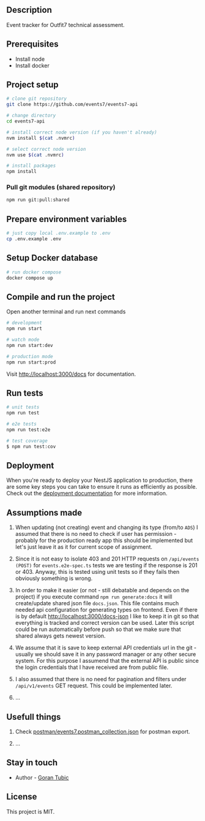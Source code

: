 ## Description

Event tracker for Outfit7 technical assessment.

## Prerequisites

- Install node
- Install docker

## Project setup

```bash
# clone git repository
git clone https://github.com/events7/events7-api

# change directory
cd events7-api

# install correct node version (if you haven't already)
nvm install $(cat .nvmrc)

# select correct node version
nvm use $(cat .nvmrc)

# install packages
npm install
```

### Pull git modules (shared repository)

```bash
npm run git:pull:shared
```

## Prepare environment variables

```bash
# just copy local .env.example to .env
cp .env.example .env
```

## Setup Docker database

```bash
# run docker compose
docker compose up
```

## Compile and run the project

Open another terminal and run next commands

```bash
# development
npm run start

# watch mode
npm run start:dev

# production mode
npm run start:prod
```

Visit [http://localhost:3000/docs](http://localhost:3000/docs) for documentation.

## Run tests

```bash
# unit tests
npm run test

# e2e tests
npm run test:e2e

# test coverage
$ npm run test:cov
```

## Deployment

When you're ready to deploy your NestJS application to production, there are some key steps you can take to ensure it runs as efficiently as possible. Check out the [deployment documentation](https://docs.nestjs.com/deployment) for more information.

## Assumptions made

1. When updating (not creating) event and changing its type (from/to `ADS`) I assumed that there is no need to check if user has permission - probably for the production ready app this should be implemented but let's just leave it as it for current scope of assignment.

2. Since it is not easy to isolate 403 and 201 HTTP requests on `/api/events (POST)` for `events.e2e-spec.ts` tests we are testing if the response is 201 or 403. Anyway, this is tested using unit tests so if they fails then obviously something is wrong.

3. In order to make it easier (or not - still debatable and depends on the project) if you execute command `npm run generate:docs` it will create/update shared json file `docs.json`. This file contains much needed api configuration for generating types on frontend. Even if there is by default [http://localhost:3000/docs-json](http://localhost:3000/docs-json) I like to keep it in git so that everything is tracked and correct version can be used. Later this script could be run automatically before push so that we make sure that shared always gets newest version.

4. We assume that it is save to keep external API credentials url in the git - usually we should save it in any password manager or any other secure system. For this purpose I assumend that the external API is public since the login credentials that I have received are from public file.

5. I also assumed that there is no need for pagination and filters under `/api/v1/events` GET request. This could be implemented later.

6. ...

## Usefull things

1. Check [postman/events7.postman_collection.json](postman/events7.postman_collection.json) for postman export.

2. ...

## Stay in touch

- Author - [Goran Tubic](https://github.com/orangeGoran)

## License

This project is MIT.
